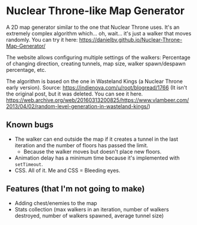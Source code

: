 # Nuclear Throne-like Map Generator
A 2D map generator similar to the one that Nuclear Throne uses. It's an extremely complex algorithm which... oh, wait... it's just a walker that moves randomly. You can try it here: https://danielbv.github.io/Nuclear-Throne-Map-Generator/

The website allows configuring multiple settings of the walkers: Percentage of changing direction, creating tunnels, map size, walker spawn/despawn percentage, etc.

The algorithm is based on the one in Wasteland Kings (a Nuclear Throne early version). Source: https://indienova.com/u/root/blogread/1766 (It isn't the original post, but it was deleted. You can see it here. https://web.archive.org/web/20160313200825/https://www.vlambeer.com/2013/04/02/random-level-generation-in-wasteland-kings/)


## Known bugs
* The walker can end outside the map if it creates a tunnel in the last iteration and the number of floors has passed the limit.
  * Because the walker moves but doesn't place new floors.
* Animation delay has a minimum time because it's implemented with `setTimeout`.
* CSS. All of it. Me and CSS = Bleeding eyes.

## Features (that I'm not going to make)
* Adding chest/enemies to the map
* Stats collection (max walkers in an iteration, number of walkers destroyed, number of walkers spawned, average tunnel size)